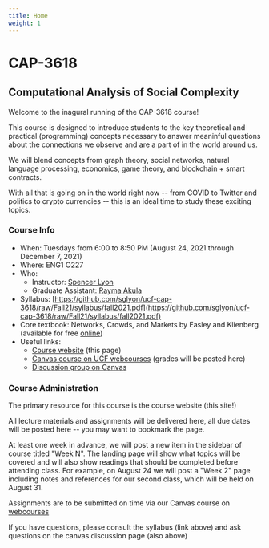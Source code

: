 ```yaml
---
title: Home
weight: 1
---
```


# CAP-3618

## Computational Analysis of Social Complexity

Welcome to the inagural running of the CAP-3618 course!

This course is designed to introduce students to the key theoretical and practical (programming) concepts necessary to answer meaninful questions about the connections we observe and are a part of in the world around us.

We will blend concepts from graph theory, social networks, natural language processing, economics, game theory, and blockchain + smart contracts.

With all that is going on in the world right now -- from COVID to Twitter and politics to crypto currencies -- this is an ideal time to study these exciting topics.

### Course Info

- When: Tuesdays from 6:00 to 8:50 PM (August 24, 2021 through December 7, 2021)
- Where: ENG1 O227
- Who:
  - Instructor: [Spencer Lyon](mailto:spencer.lyon@ucf.edu)
  - Graduate Assistant: [Rayma Akula](mailto:ramya.akula@knights.ucf.edu)
- Syllabus: [https://github.com/sglyon/ucf-cap-3618/raw/Fall21/syllabus/fall2021.pdf](https://github.com/sglyon/ucf-cap-3618/raw/Fall21/syllabus/fall2021.pdf)
- Core textbook: Networks, Crowds, and Markets by Easley and Klienberg (available for free [online](https://www.cs.cornell.edu/home/kleinber/networks-book/))
- Useful links:
  - [Course website](https://sglyon.github.io/ucf-cap-3618/) (this page)
  - [Canvas course on UCF webcourses](https://webcourses.ucf.edu/courses/1392110) (grades will be posted here)
  - [Discussion group on Canvas](https://webcourses.ucf.edu/courses/1392110/discussion_topics)

### Course Administration

The primary resource for this course is the course website (this site!)

All lecture materials and assignments will be delivered here, all due dates will be posted here -- you may want to bookmark the page.

At least one week in advance, we will post a new item in the sidebar of course titled "Week N". The landing page will show what topics will be covered and will also show readings that should be completed before attending class. For example, on August 24 we will post a "Week 2" page including notes and references for our second class, which will be held on August 31.

Assignments are to be submitted on time via our Canvas course on [webcourses](https://webcourses.ucf.edu/courses/1392110)

If you have questions, please consult the syllabus (link above) and ask questions on the canvas discussion page (also above)
